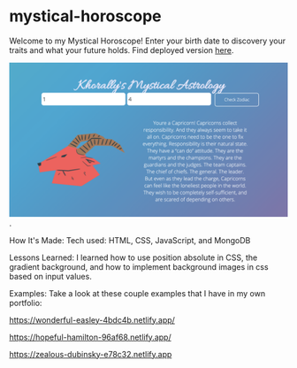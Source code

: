 # mystical-horoscope


Welcome to my Mystical Horoscope! Enter your birth date to discovery your traits and what your future holds. Find deployed version [here](https://hopeful-noether-0f4841.netlify.app/).

![Mystical Horoscope](background2.jpg).

How It's Made:
Tech used: HTML, CSS, JavaScript, and MongoDB


Lessons Learned:
I learned how to use position absolute in CSS, the gradient background, and how to implement background images in css based on input values.

Examples:
Take a look at these couple examples that I have in my own portfolio:

https://wonderful-easley-4bdc4b.netlify.app/

https://hopeful-hamilton-96af68.netlify.app/

https://zealous-dubinsky-e78c32.netlify.app
